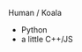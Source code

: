 Human / Koala

- Python
- a little C++/JS

<!---
lchenglin29/lchenglin29 is a ✨ special ✨ repository because its `README.md` (this file) appears on your GitHub profile.
You can click the Preview link to take a look at your changes.
--->
